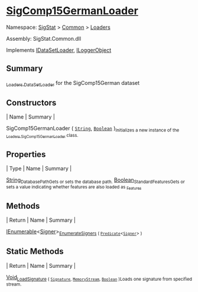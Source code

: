 # [SigComp15GermanLoader](./SigComp15GermanLoader.md)

Namespace: [SigStat]() > [Common](./../README.md) > [Loaders](./README.md)

Assembly: SigStat.Common.dll

Implements [IDataSetLoader](./IDataSetLoader.md), [ILoggerObject](./../ILoggerObject.md)

## Summary
[<sub>Loaders.DataSetLoader</sub>](https://github.com/hargitomi97/sigstat/blob/master/docs/md/SigStat/Common/Loaders/DataSetLoader.md) for the SigComp15German dataset

## Constructors

| Name | Summary | 

SigComp15GermanLoader ( [`String`](https://docs.microsoft.com/en-us/dotnet/api/System.String), [`Boolean`](https://docs.microsoft.com/en-us/dotnet/api/System.Boolean) )<sub>Initializes a new instance of the [<sub>Loaders.SigComp15GermanLoader</sub>](https://github.com/hargitomi97/sigstat/blob/master/docs/md/SigStat/Common/Loaders/SigComp15GermanLoader.md) class.</sub>


## Properties

| Type | Name | Summary | 

[String](https://docs.microsoft.com/en-us/dotnet/api/System.String)<sub>DatabasePath</sub><sub>Gets or sets the database path.</sub>
[Boolean](https://docs.microsoft.com/en-us/dotnet/api/System.Boolean)<sub>StandardFeatures</sub><sub>Gets or sets a value indicating whether features are also loaded as [<sub>Features</sub>](https://github.com/hargitomi97/sigstat/blob/master/docs/md/SigStat/Common/Features.md)</sub>


## Methods

| Return | Name | Summary | 

[IEnumerable](https://docs.microsoft.com/en-us/dotnet/api/System.Collections.Generic.IEnumerable-1)\<[Signer](./../Signer.md)><sub>[EnumerateSigners](./Methods/SigComp15GermanLoader-100663923.md) ( [`Predicate`](https://docs.microsoft.com/en-us/dotnet/api/System.Predicate-1)\<[`Signer`](./../Signer.md)> )</sub><sub></sub>


## Static Methods

| Return | Name | Summary | 

[Void](https://docs.microsoft.com/en-us/dotnet/api/System.Void)<sub>[LoadSignature](./Methods/SigComp15GermanLoader-100663924.md) ( [`Signature`](./../Signature.md), [`MemoryStream`](https://docs.microsoft.com/en-us/dotnet/api/System.IO.MemoryStream), [`Boolean`](https://docs.microsoft.com/en-us/dotnet/api/System.Boolean) )</sub><sub>Loads one signature from specified stream.</sub>


